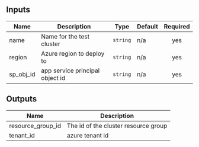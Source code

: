 <!-- BEGINNING OF PRE-COMMIT-TERRAFORM DOCS HOOK -->
## Inputs

| Name | Description | Type | Default | Required |
|------|-------------|------|---------|:--------:|
| name | Name for the test cluster | `string` | n/a | yes |
| region | Azure region to deploy to | `string` | n/a | yes |
| sp\_obj\_id | app service principal object id | `string` | n/a | yes |

## Outputs

| Name | Description |
|------|-------------|
| resource\_group\_id | The id of the cluster resource group |
| tenant\_id | azure tenant id |

<!-- END OF PRE-COMMIT-TERRAFORM DOCS HOOK -->
